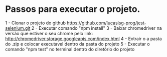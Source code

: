 # Passos para executar o projeto.

1 - Clonar o projeto do github https://github.com/lucaslsg-prog/jest-selenium.git
2 - Executar comando "npm install"
3 - Baixar chromedriver na versão que estiver o seu chrome pelo link: http://chromedriver.storage.googleapis.com/index.html
4 - Extrair o a pasta do .zip e colocar executavel dentro da pasta do projeto
5 - Executar o comando "npm test" no terminal dentro do diretório do projeto